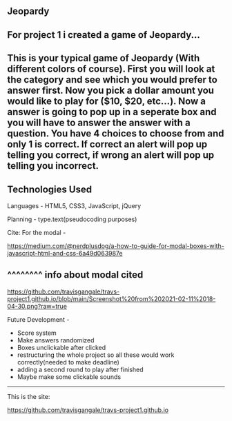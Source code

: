 Jeopardy
----------------------------------------------------------------------------------------
For project 1 i created a game of Jeopardy...
----------------------------------------------------------------------------------------
This is your typical game of Jeopardy (With different colors of course). 
First you will look at the category and see which you would prefer to answer first.
Now you pick a dollar amount you would like to play for ($10, $20, etc...).
Now a answer is going to pop up in a seperate box and you will have to answer the
answer with a question. You have 4 choices to choose from and only 1 is correct.
If correct an alert will pop up telling you correct, if wrong an alert will pop up telling you incorrect.
----------------------------------------------------------------------------------------

Technologies Used
----------------------------------------------------------------------------------------
Languages - HTML5, CSS3, JavaScript, jQuery

Planning - type.text(pseudocoding purposes)

Cite: For the modal -

https://medium.com/@nerdplusdog/a-how-to-guide-for-modal-boxes-with-javascript-html-and-css-6a49d063987e

^^^^^^^^ info about modal cited
----------------------------------------------------------------------------------------


https://github.com/travisgangale/travs-project1.github.io/blob/main/Screenshot%20from%202021-02-11%2018-04-30.png?raw=true








Future Development - 

- Score system
- Make answers randomized
- Boxes unclickable after clicked
- restructuring the whole project so all these would work correctly(needed to make deadline)
- adding a second round to play after finished
- Maybe make some clickable sounds

----------------------------------------------------------------------------------------




This is the site:

https://github.com/travisgangale/travs-project1.github.io


